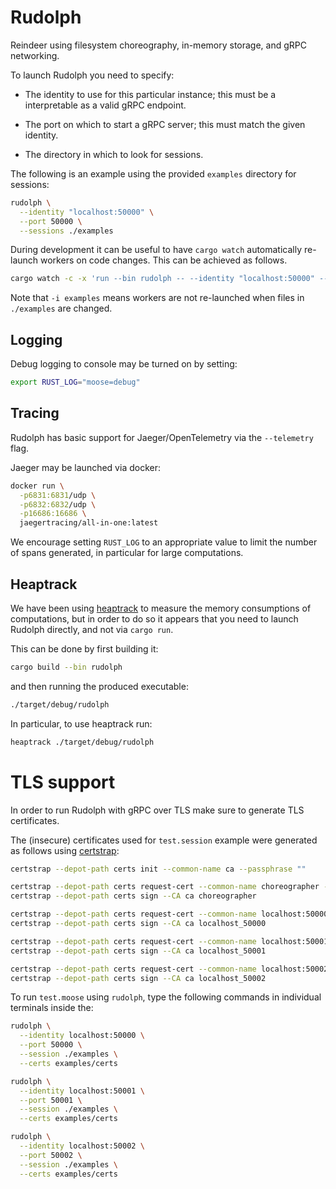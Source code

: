 
# Rudolph

Reindeer using filesystem choreography, in-memory storage, and gRPC networking.

To launch Rudolph you need to specify:

- The identity to use for this particular instance; this must be a interpretable as a valid gRPC endpoint.

- The port on which to start a gRPC server; this must match the given identity.

- The directory in which to look for sessions.

The following is an example using the provided `examples` directory for sessions:

```sh
rudolph \
  --identity "localhost:50000" \
  --port 50000 \
  --sessions ./examples
```

During development it can be useful to have `cargo watch` automatically re-launch workers on code changes. This can be achieved as follows.

```sh
cargo watch -c -x 'run --bin rudolph -- --identity "localhost:50000" --port 50000 --sessions ./examples' -i examples
```

Note that `-i examples` means workers are not re-launched when files in `./examples` are changed.

## Logging

Debug logging to console may be turned on by setting:

```sh
export RUST_LOG="moose=debug"
```

## Tracing

Rudolph has basic support for Jaeger/OpenTelemetry via the `--telemetry` flag.

Jaeger may be launched via docker:

```sh
docker run \
  -p6831:6831/udp \
  -p6832:6832/udp \
  -p16686:16686 \
  jaegertracing/all-in-one:latest
```

We encourage setting `RUST_LOG` to an appropriate value to limit the number of spans generated, in particular for large computations.

## Heaptrack

We have been using [heaptrack](https://github.com/KDE/heaptrack) to measure the memory consumptions of computations,
but in order to do so it appears that you need to launch Rudolph directly, and not via `cargo run`.

This can be done by first building it:

```sh
cargo build --bin rudolph
```

and then running the produced executable:

```sh
./target/debug/rudolph
```

In particular, to use heaptrack run:

```sh
heaptrack ./target/debug/rudolph
```

# TLS support

In order to run Rudolph with gRPC over TLS make sure to generate TLS certificates.

The (insecure) certificates used for `test.session` example were generated as follows using [certstrap](https://github.com/square/certstrap):

```sh
certstrap --depot-path certs init --common-name ca --passphrase ""

certstrap --depot-path certs request-cert --common-name choreographer --domain localhost --passphrase ""
certstrap --depot-path certs sign --CA ca choreographer

certstrap --depot-path certs request-cert --common-name localhost:50000 --domain localhost --passphrase ""
certstrap --depot-path certs sign --CA ca localhost_50000

certstrap --depot-path certs request-cert --common-name localhost:50001 --domain localhost --passphrase ""
certstrap --depot-path certs sign --CA ca localhost_50001

certstrap --depot-path certs request-cert --common-name localhost:50002 --domain localhost --passphrase ""
certstrap --depot-path certs sign --CA ca localhost_50002
```

To run `test.moose` using `rudolph`, type the following commands in individual terminals inside the:

```sh
rudolph \
  --identity localhost:50000 \
  --port 50000 \
  --session ./examples \
  --certs examples/certs

rudolph \
  --identity localhost:50001 \
  --port 50001 \
  --session ./examples \
  --certs examples/certs

rudolph \
  --identity localhost:50002 \
  --port 50002 \
  --session ./examples \
  --certs examples/certs
```
